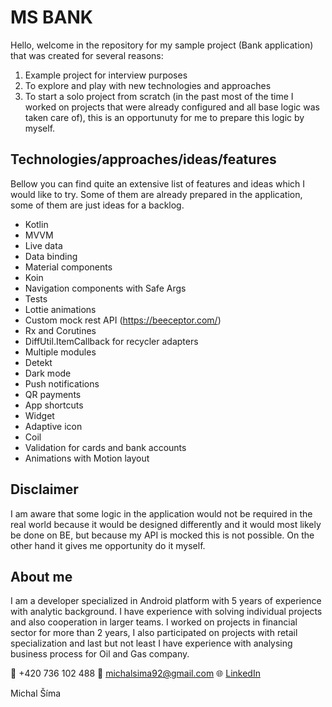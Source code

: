 # MS BANK

Hello, 
welcome in the repository for my sample project (Bank application) that was created for several reasons:

1. Example project for interview purposes
2. To explore and play with new technologies and approaches
3. To start a solo project from scratch (in the past most of the time I worked on projects that were already configured and all base logic was taken care of), this is an opportunuty for me to prepare this logic by myself.

## Technologies/approaches/ideas/features 
Bellow you can find quite an extensive list of features and ideas which I would like to try. Some of them are already prepared in the application, some of them are just ideas for a backlog.

* Kotlin
* MVVM
* Live data
* Data binding
* Material components
* Koin
* Navigation components with Safe Args
* Tests
* Lottie animations
* Custom mock rest API (https://beeceptor.com/)
* Rx and Corutines
* DiffUtil.ItemCallback for recycler adapters
* Multiple modules
* Detekt
* Dark mode
* Push notifications
* QR payments
* App shortcuts
* Widget
* Adaptive icon
* Coil
* Validation for cards and bank accounts
* Animations with Motion layout

## Disclaimer 
I am aware that some logic in the application would not be required in the real world because it would be designed differently and it would most likely be done on BE, but because my API is mocked this is not possible. On the other hand it gives me opportunity do it myself.

## About me
I am a developer specialized in Android platform with 5 years of experience with analytic background. I have experience with solving individual projects and also cooperation in larger teams. I worked on projects in financial sector for more than 2 years, I also participated on projects with retail specialization and last but not least I have experience with analysing business process for Oil and Gas company.

📱  +420 736 102 488
📧 [michalsima92@gmail.com](mailto:michalsima92@gmail.com)
🌐 [LinkedIn](https://www.linkedin.com/in/michalsima92/)

Michal Šíma
